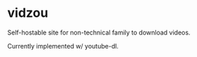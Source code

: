 # vidzou

Self-hostable site for non-technical family to download videos.

Currently implemented w/ youtube-dl.
